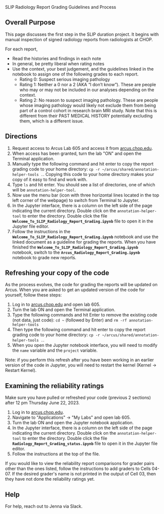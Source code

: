 SLIP Radiology Report Grading Guidelines and Process

## Overall Purpose

This page discusses the first step in the SLIP duration project. It begins with manual inspection of signed radiology reports from radiologists at CHOP. 

For each report, 
- Read the histories and findings in each note
- In general, be pretty liberal when rating notes
- Use the context, your best judgement, and the guidelines linked in the notebook to assign one of the following grades to each report.
    - Rating 0: Suspect serious imaging pathology
    - Rating 1: Neither a 0 nor a 2 (AKA “I don’t know”). These are people who may or may not be included in our analyses depending on the context.
    - Rating 2: No reason to suspect imaging pathology. These are people whose imaging pathology would likely not exclude them from being part of a control cohort in research brain MRI study. Note that this is different from their PAST MEDICAL HISTORY potentially excluding them, which is a different issue.


## Directions

1. Request access to Arcus Lab 605 and access it from [arcus.chop.edu](arcus.chop.edu). 
2. When access has been granted, turn the lab "ON" and open the Terminal application.
3. Manually type the following command and hit enter to copy the report grading code to your home directory: `cp -r ~/arcus/shared/annotation-helper-tools .`. Copying this code to your home directory makes your copy of it easy to find and work with.
4. Type `ls` and hit enter. You should see a list of directories, one of which will be `annotation-helper-tool`.
5. Now use the menu bar (icon with three horizontal lines located in the top left corner of the webpage) to switch from Terminal to Jupyter.
6. In the Jupyter interface, there is a column on the left side of the page indicating the current directory. Double click on the `annotation-helper-tool` to enter the directory. Double click the file **`Welcome_To_SLIP_Radiology_Report_Grading.ipynb`** file to open it in the Jupyter file editor.
7. Follow the instructions in the **`Welcome_To_SLIP_Radiology_Report_Grading.ipynb`** notebook and use the linked document as a guideline for grading the reports. When you have finished the **`Welcome_To_SLIP_Radiology_Report_Grading.ipynb`** notebook, switch to the **`Arcus_Radiology_Report_Grading.ipynb`** notebook to grade new reports.

## Refreshing your copy of the code

As the process evolves, the code for grading the reports will be updated on Arcus. When you are asked to get an updated version of the code for yourself, follow these steps:

1. Log in to [arcus.chop.edu](arcus.chop.edu) and open lab 605. 
2. Turn the lab ON and open the Terminal application.
3. Type the following commands and hit Enter to remove the existing code (not data, just code): `cd ~` (followed by Enter) and `rm -rf annotation-helper-tools`
4. Then type the following command and hit enter to copy the report grading code to your home directory: `cp -r ~/arcus/shared/annotation-helper-tools .`.
5. When you open the Jupyter notebook interface, you will need to modify the `name` variable and the `project` variable.

Note: if you perform this refresh after you have been working in an earlier version of the code in Jupyter, you will need to restart the kernel (Kernel -> Restart Kernel).

## Examining the reliability ratings

Make sure you have pulled or refreshed your code (previous 2 sections) after 12 pm Thursday June 22, 2023.

1. Log in to [arcus.chop.edu](arcus.chop.edu). 
2. Navigate to "Applications" -> "My Labs" and open lab 605.
3. Turn the lab ON and open the Jupyter notebook application.
4. In the Jupyter interface, there is a column on the left side of the page indicating the current directory. Double click on the `annotation-helper-tool` to enter the directory. Double click the file **`Radiology_Report_Grading_status.ipynb`** file to open it in the Jupyter file editor.
5. Follow the instructions at the top of the file.

If you would like to view the reliability report comparisons for grader pairs other than the ones listed, follow the instructions to add graders to Cells 04-07. If the desired grader's name is not printed in the output of Cell 03, then they have not done the reliability ratings yet.


## Help

For help, reach out to Jenna via Slack. 
